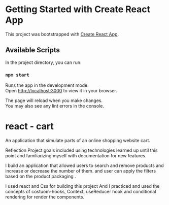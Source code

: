 # Getting Started with Create React App

This project was bootstrapped with [Create React App](https://github.com/facebook/create-react-app).

## Available Scripts

In the project directory, you can run:

### `npm start`

Runs the app in the development mode.\
Open [http://localhost:3000](http://localhost:3000) to view it in your browser.

The page will reload when you make changes.\
You may also see any lint errors in the console.

# react - cart
An application that simulate parts of an online shopping website cart.

Reflection
Project goals included using technologies learned up until this point and familiarizing myself with documentation for new features.

 I build an application that allowed users to search and remove products and increase or decrease the number of them. and user can  apply the filters based on the product packaging .

I used react and Css for building this project And  I practiced and used the concepts of costuom-hooks, Context, useReducer hook and conditional rendering for render the components.
